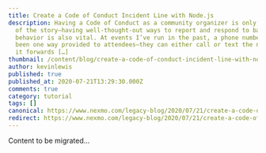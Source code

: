 ```yaml
---
title: Create a Code of Conduct Incident Line with Node.js
description: Having a Code of Conduct as a community organizer is only one part
  of the story—having well-thought-out ways to report and respond to bad
  behavior is also vital. At events I’ve run in the past, a phone number has
  been one way provided to attendees—they can either call or text the number and
  it forwards […]
thumbnail: /content/blog/create-a-code-of-conduct-incident-line-with-node-js/Blog_Code-of-Conduct-Incident-Line_1200x600.png
author: kevinlewis
published: true
published_at: 2020-07-21T13:29:30.000Z
comments: true
category: tutorial
tags: []
canonical: https://www.nexmo.com/legacy-blog/2020/07/21/create-a-code-of-conduct-incident-line-with-node-js
redirect: https://www.nexmo.com/legacy-blog/2020/07/21/create-a-code-of-conduct-incident-line-with-node-js
---
```


Content to be migrated...
